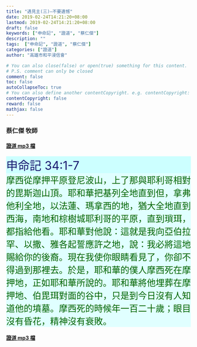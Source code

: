 ```yaml
---
title: "遇見主(三)—不要遺憾"
date: 2019-02-24T14:21:20+08:00
lastmod: 2019-02-24T14:21:20+08:00
draft: false
keywords: ["申命記", "證道", "蔡仁傑"]
description: ""
tags:  ["申命記", "證道", "蔡仁傑"]
categories: ["證道"]
author: "高雄市和平浸信會"

# You can also close(false) or open(true) something for this content.
# P.S. comment can only be closed
comment: false
toc: false
autoCollapseToc: true
# You can also define another contentCopyright. e.g. contentCopyright: "This is another copyright."
contentCopyright: false
reward: false
mathjax: false
---
```


### 蔡仁傑 牧師

#### [證道 mp3 檔](/mp3-s/s20190224.mp3 "遇見主(三)—不要遺憾")

<div style="background-color:#CCFFFF"><font size="6", color="#191970">
申命記 34:1-7
</font>
</div>

<div style="background-color:#E0FFFF"><font size="5", color="#006400">
摩西從摩押平原登尼波山，上了那與耶利哥相對的毘斯迦山頂。耶和華把基列全地直到但，拿弗他利全地，以法蓮、瑪拿西的地，猶大全地直到西海，南地和棕樹城耶利哥的平原，直到瑣珥，都指給他看。耶和華對他說：這就是我向亞伯拉罕、以撒、雅各起誓應許之地，說：我必將這地賜給你的後裔。現在我使你眼睛看見了，你卻不得過到那裡去。於是，耶和華的僕人摩西死在摩押地，正如耶和華所說的。耶和華將他埋葬在摩押地、伯毘珥對面的谷中，只是到今日沒有人知道他的墳墓。摩西死的時候年一百二十歲；眼目沒有昏花，精神沒有衰敗。
</font>
</div>

#### [證道 mp3 檔](/mp3-s/s20190224.mp3 "遇見主(三)—不要遺憾")